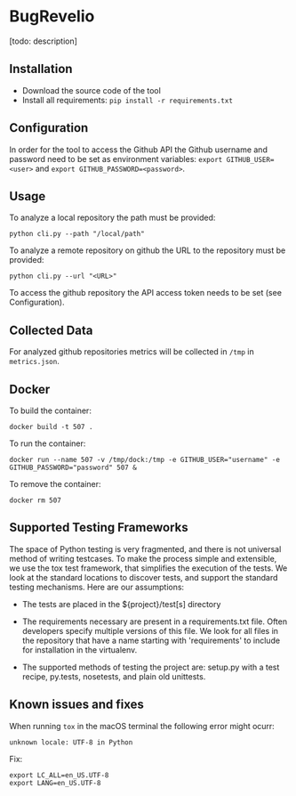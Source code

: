 # BugRevelio

[todo: description]

## Installation

+ Download the source code of the tool
+ Install all requirements: `pip install -r requirements.txt`


## Configuration

In order for the tool to access the Github API the Github username and password need to be set as environment variables: `export GITHUB_USER=<user>` and `export GITHUB_PASSWORD=<password>`.

## Usage

To analyze a local repository the path must be provided:

`python cli.py --path "/local/path"`

To analyze a remote repository on github the URL to the repository must be provided:

`python cli.py --url "<URL>"`

To access the github repository the API access token needs to be set (see Configuration).

## Collected Data

For analyzed github repositories metrics will be collected in `/tmp` in `metrics.json`.


## Docker

To build the container:

`docker build -t 507 .`

To run the container:

`docker run --name 507 -v /tmp/dock:/tmp -e GITHUB_USER="username" -e GITHUB_PASSWORD="password" 507 & `

To remove the container:

`docker rm 507`


## Supported Testing Frameworks
The space of Python testing is very fragmented, and there is not universal method of writing testcases. To make the process simple and extensible, we use the tox test framework, that simplifies the execution of the tests. We look at the standard locations to discover tests, and support the standard testing mechanisms. Here are our assumptions:

+ The tests are placed in the ${project}/test[s] directory

+ The requirements necessary are present in a requirements.txt file. Often developers specify multiple versions of this file. 	We look for all files in the repository that have a name starting with 'requirements' to include for installation in the virtualenv.

+ The supported methods of testing the project are: setup.py with a test recipe, py.tests, nosetests, and plain old unittests.


## Known issues and fixes

When running `tox` in the macOS terminal the following error might ocurr:

`unknown locale: UTF-8 in Python`

Fix:

```
export LC_ALL=en_US.UTF-8
export LANG=en_US.UTF-8
```